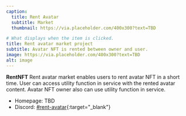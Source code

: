 ```yaml
---
caption:
  title: Rent Avatar
  subtitle: Market
  thumbnail: https://via.placeholder.com/400x300?text=TBD

# What displays when the item is clicked.
title: Rent avatar market project
subtitle: Avatar NFT is rented between owner and user.
image: https://via.placeholder.com/400x300?text=TBD
alt: image
---
```


**RentNFT** Rent avatar market enables users to rent avatar NFT in a short time. User can access utility function in service with the rented avatar content. Avatar NFT owner also can use utility function in service.

- Homepage: TBD
- Discord: [#rent-avatar](https://discord.com/channels/1049501409755811940/1054222466437881866){:target="_blank"}